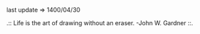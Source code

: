 last update&nbsp;=>&nbsp;1400/04/30


.:: Life is the art of drawing without an eraser. -John W. Gardner  ::.